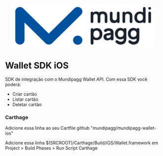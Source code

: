 
<center><img src="/art/mundilogo.png"></center>

# Wallet SDK iOS

SDK de integração com o Mundipagg Wallet API.
Com essa SDK você poderá:

* Criar cartão
* Listar cartão
* Deletar cartão

### Carthage

Adicione essa linha ao seu Cartfile github "mundipagg/mundipagg-wallet-ios"

Adicione essa linha $(SRCROOT)/Carthage/Build/iOS/Wallet.framework em Project > Build Phases > Run Script Carthage
